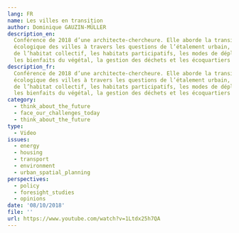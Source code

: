 ```yaml
---
lang: FR
name: Les villes en transition
author: Dominique GAUZIN-MÜLLER
description_en:
  Conférence de 2018 d’une architecte-chercheure. Elle aborde la transition
  écologique des villes à travers les questions de l’étalement urbain, l’individualisation
  de l’habitat collectif, les habitats participatifs, les modes de déplacement, l’énergie,
  les bienfaits du végétal, la gestion des déchets et les écoquartiers
description_fr:
  Conférence de 2018 d’une architecte-chercheure. Elle aborde la transition
  écologique des villes à travers les questions de l’étalement urbain, l’individualisation
  de l’habitat collectif, les habitats participatifs, les modes de déplacement, l’énergie,
  les bienfaits du végétal, la gestion des déchets et les écoquartiers
category:
  - think_about_the_future
  - face_our_challenges_today
  - think_about_the_future
type:
  - Video
issues:
  - energy
  - housing
  - transport
  - environment
  - urban_spatial_planning
perspectives:
  - policy
  - foresight_studies
  - opinions
date: '08/10/2018'
file: ''
url: https://www.youtube.com/watch?v=1Ltdx25h7QA
---
```

